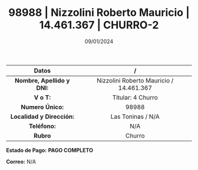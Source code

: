 ﻿---
title: 98988 | Nizzolini Roberto Mauricio | 14.461.367 | CHURRO-2
date: 09/01/2024
draft: false
tags: ['las toninas', 'titular', 'churro']
---

|          **Datos**          |  /  |
|:---------------------------:|:---:|
| **Nombre, Apellido y DNI:** | Nizzolini Roberto Mauricio / 14.461.367 |
|          **V o T:**         | Titular: 4 Churro |
|      **Numero Único:**      | 98988 |
|  **Localidad y Dirección:** | Las Toninas / N/A |
|        **Teléfono:**        | N/A |
|          **Rubro**          | Churro |

**Estado de Pago:** **PAGO COMPLETO**

**Correo:** N/A
